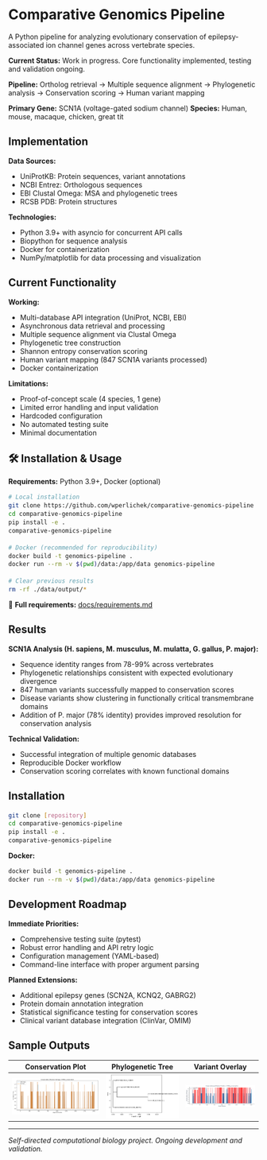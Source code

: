 # Comparative Genomics Pipeline

A Python pipeline for analyzing evolutionary conservation of epilepsy-associated ion channel genes across vertebrate species.

**Current Status:** Work in progress. Core functionality implemented, testing and validation ongoing.

**Pipeline:** Ortholog retrieval → Multiple sequence alignment → Phylogenetic analysis → Conservation scoring → Human variant mapping

**Primary Gene:** SCN1A (voltage-gated sodium channel)
**Species:** Human, mouse, macaque, chicken, great tit

## Implementation

**Data Sources:**
- UniProtKB: Protein sequences, variant annotations
- NCBI Entrez: Orthologous sequences
- EBI Clustal Omega: MSA and phylogenetic trees
- RCSB PDB: Protein structures

**Technologies:**
- Python 3.9+ with asyncio for concurrent API calls
- Biopython for sequence analysis
- Docker for containerization
- NumPy/matplotlib for data processing and visualization


## Current Functionality

**Working:**
- Multi-database API integration (UniProt, NCBI, EBI)
- Asynchronous data retrieval and processing
- Multiple sequence alignment via Clustal Omega
- Phylogenetic tree construction
- Shannon entropy conservation scoring
- Human variant mapping (847 SCN1A variants processed)
- Docker containerization

**Limitations:**
- Proof-of-concept scale (4 species, 1 gene)
- Limited error handling and input validation
- Hardcoded configuration
- No automated testing suite
- Minimal documentation

## 🛠️ Installation & Usage

**Requirements:** Python 3.9+, Docker (optional)

```bash
# Local installation
git clone https://github.com/wperlichek/comparative-genomics-pipeline
cd comparative-genomics-pipeline
pip install -e .
comparative-genomics-pipeline

# Docker (recommended for reproducibility)
docker build -t genomics-pipeline .
docker run --rm -v $(pwd)/data:/app/data genomics-pipeline

# Clear previous results
rm -rf ./data/output/*
```

📁 **Full requirements:** [docs/requirements.md](docs/requirements.md)

## Results

**SCN1A Analysis (H. sapiens, M. musculus, M. mulatta, G. gallus, P. major):**
- Sequence identity ranges from 78-99% across vertebrates
- Phylogenetic relationships consistent with expected evolutionary divergence
- 847 human variants successfully mapped to conservation scores
- Disease variants show clustering in functionally critical transmembrane domains
- Addition of P. major (78% identity) provides improved resolution for conservation analysis

**Technical Validation:**
- Successful integration of multiple genomic databases
- Reproducible Docker workflow
- Conservation scoring correlates with known functional domains

## Installation

```bash
git clone [repository]
cd comparative-genomics-pipeline
pip install -e .
comparative-genomics-pipeline
```

**Docker:**
```bash
docker build -t genomics-pipeline .
docker run --rm -v $(pwd)/data:/app/data genomics-pipeline
```

## Development Roadmap

**Immediate Priorities:**
- Comprehensive testing suite (pytest)
- Robust error handling and API retry logic
- Configuration management (YAML-based)
- Command-line interface with proper argument parsing

**Planned Extensions:**
- Additional epilepsy genes (SCN2A, KCNQ2, GABRG2)
- Protein domain annotation integration
- Statistical significance testing for conservation scores
- Clinical variant database integration (ClinVar, OMIM)

## Sample Outputs

| Conservation Plot | Phylogenetic Tree | Variant Overlay |
|:----------------:|:----------------:|:---------------:|
| ![Conservation](data/output/conservation/SCN1A_conservation_entropy.png) | ![Tree](data/output/trees/SCN1A.png) | ![Variants](data/output/variants/SCN1A_conservation_with_variants.png) |

---

*Self-directed computational biology project. Ongoing development and validation.*
